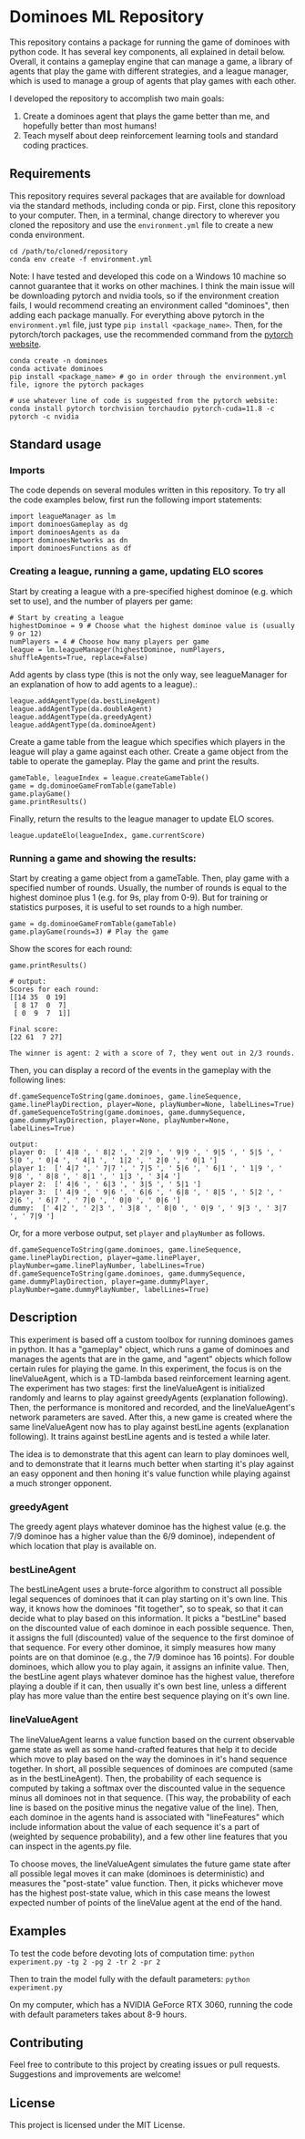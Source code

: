 # Dominoes ML Repository

This repository contains a package for running the game of dominoes with 
python code. It has several key components, all explained in detail below.
Overall, it contains a gameplay engine that can manage a game, a library of
agents that play the game with different strategies, and a league manager, 
which is used to manage a group of agents that play games with each other. 

I developed the repository to accomplish two main goals: 
1. Create a dominoes agent that plays the game better than me, and hopefully
   better than most humans!
2. Teach myself about deep reinforcement learning tools and standard coding
   practices. 

## Requirements

This repository requires several packages that are available for download via
the standard methods, including conda or pip. First, clone this repository to 
your computer. Then, in a terminal, change directory to wherever you cloned
the repository and use the `environment.yml` file to create a new conda 
environment. 

```
cd /path/to/cloned/repository
conda env create -f environment.yml
```

Note: I have tested and developed this code on a Windows 10 machine so cannot 
guarantee that it works on other machines. I think the main issue will be 
downloading pytorch and nvidia tools, so if the environment creation fails, 
I would recommend creating an environment called "dominoes", then adding each 
package manually. For everything above pytorch in the `environment.yml` file, 
just type `pip install <package_name>`. Then, for the pytorch/torch packages, 
use the recommended command from the 
[pytorch website](https://pytorch.org/get-started/locally/).

```
conda create -n dominoes
conda activate dominoes
pip install <package_name> # go in order through the environment.yml file, ignore the pytorch packages

# use whatever line of code is suggested from the pytorch website:
conda install pytorch torchvision torchaudio pytorch-cuda=11.8 -c pytorch -c nvidia
```

## Standard usage

### Imports
The code depends on several modules written in this repository. To try all the
code examples below, first run the following import statements: 
```
import leagueManager as lm
import dominoesGameplay as dg
import dominoesAgents as da
import dominoesNetworks as dn
import dominoesFunctions as df
```

### Creating a league, running a game, updating ELO scores
Start by creating a league with a pre-specified highest dominoe (e.g. which
set to use), and the number of players per game:
```
# Start by creating a league
highestDominoe = 9 # Choose what the highest dominoe value is (usually 9 or 12)
numPlayers = 4 # Choose how many players per game
league = lm.leagueManager(highestDominoe, numPlayers, shuffleAgents=True, replace=False)
```

Add agents by class type (this is not the only way, see leagueManager for an
explanation of how to add agents to a league).:
```
league.addAgentType(da.bestLineAgent)
league.addAgentType(da.doubleAgent)
league.addAgentType(da.greedyAgent)
league.addAgentType(da.dominoeAgent)
```

Create a game table from the league which specifies which players in 
the league will play a game against each other. Create a game object from the 
table to operate the gameplay. Play the game and print the results.
```
gameTable, leagueIndex = league.createGameTable()
game = dg.dominoeGameFromTable(gameTable)
game.playGame()
game.printResults()
```

Finally, return the results to the league manager to update ELO scores.
```
league.updateElo(leagueIndex, game.currentScore)
```

### Running a game and showing the results: 
Start by creating a game object from a gameTable. Then, play game with a 
specified number of rounds. Usually, the number of rounds is equal to the 
highest dominoe plus 1 (e.g. for 9s, play from 0-9). But for training or 
statistics purposes, it is useful to set rounds to a high number.
```
game = dg.dominoeGameFromTable(gameTable) 
game.playGame(rounds=3) # Play the game 
```

Show the scores for each round: 
```
game.printResults()

# output: 
Scores for each round:
[[14 35  0 19]
 [ 8 17  0  7]
 [ 0  9  7  1]]

Final score:
[22 61  7 27]

The winner is agent: 2 with a score of 7, they went out in 2/3 rounds.
```

Then, you can display a record of the events in the gameplay with the
following lines: 
```
df.gameSequenceToString(game.dominoes, game.lineSequence, game.linePlayDirection, player=None, playNumber=None, labelLines=True)
df.gameSequenceToString(game.dominoes, game.dummySequence, game.dummyPlayDirection, player=None, playNumber=None, labelLines=True) 

output:
player 0:  [' 4|8 ', ' 8|2 ', ' 2|9 ', ' 9|9 ', ' 9|5 ', ' 5|5 ', ' 5|0 ', ' 0|4 ', ' 4|1 ', ' 1|2 ', ' 2|0 ', ' 0|1 ']
player 1:  [' 4|7 ', ' 7|7 ', ' 7|5 ', ' 5|6 ', ' 6|1 ', ' 1|9 ', ' 9|8 ', ' 8|8 ', ' 8|1 ', ' 1|3 ', ' 3|4 ']
player 2:  [' 4|6 ', ' 6|3 ', ' 3|5 ', ' 5|1 ']
player 3:  [' 4|9 ', ' 9|6 ', ' 6|6 ', ' 6|8 ', ' 8|5 ', ' 5|2 ', ' 2|6 ', ' 6|7 ', ' 7|0 ', ' 0|0 ', ' 0|6 ']
dummy:  [' 4|2 ', ' 2|3 ', ' 3|8 ', ' 8|0 ', ' 0|9 ', ' 9|3 ', ' 3|7 ', ' 7|9 ']
```

Or, for a more verbose output, set `player` and `playNumber` as follows.
```
df.gameSequenceToString(game.dominoes, game.lineSequence, game.linePlayDirection, player=game.linePlayer, playNumber=game.linePlayNumber, labelLines=True)
df.gameSequenceToString(game.dominoes, game.dummySequence, game.dummyPlayDirection, player=game.dummyPlayer, playNumber=game.dummyPlayNumber, labelLines=True) 
```


## Description

This experiment is based off a custom toolbox for running dominoes games in python. It has a "gameplay" object, which
runs a game of dominoes and manages the agents that are in the game, and "agent" objects which follow certain rules for 
playing the game. In this experiment, the focus is on the lineValueAgent, which is a TD-lambda based reinforcement 
learning agent. The experiment has two stages: first the lineValueAgent is initialized randomly and learns to play against
greedyAgents (explanation following). Then, the performance is monitored and recorded, and the lineValueAgent's network 
parameters are saved. After this, a new game is created where the same lineValueAgent now has to play against bestLine 
agents (explanation following). It trains against bestLine agents and is tested a while later. 

The idea is to demonstrate that this agent can learn to play dominoes well, and to demonstrate that it learns much better
when starting it's play against an easy opponent and then honing it's value function while playing against a much stronger
opponent. 

### greedyAgent
The greedy agent plays whatever dominoe has the highest value (e.g. the 7/9 dominoe has a higher value than the 6/9 dominoe), 
independent of which location that play is available on. 

### bestLineAgent
The bestLineAgent uses a brute-force algorithm to construct all possible legal sequences of dominoes that it can play 
starting on it's own line. This way, it knows how the dominoes "fit together", so to speak, so that it can decide what to play
based on this information. It picks a "bestLine" based on the discounted value of each dominoe in each possible sequence. 
Then, it assigns the full (discounted) value of the sequence to the first dominoe of that sequence. For every other dominoe, 
it simply measures how many points are on that dominoe (e.g., the 7/9 dominoe has 16 points). For double dominoes, which allow
you to play again, it assigns an infinite value. Then, the bestLine agent plays whatever dominoe has the highest value, 
therefore playing a double if it can, then usually it's own best line, unless a different play has more value than the entire
best sequence playing on it's own line. 

### lineValueAgent
The lineValueAgent learns a value function based on the current observable game state as well as some hand-crafted features
that help it to decide which move to play based on the way the dominoes in it's hand sequence together. In short, all possible
sequences of dominoes are computed (same as in the bestLineAgent). Then, the probability of each sequence is computed by taking
a softmax over the discounted value in the sequence minus all dominoes not in that sequence. (This way, the probability of each
line is based on the positive minus the negative value of the line). Then, each dominoe in the agents hand is associated with 
"lineFeatures" which include information about the value of each sequence it's a part of (weighted by sequence probability), 
and a few other line features that you can inspect in the agents.py file. 

To choose moves, the lineValueAgent simulates the future game state after all possible legal moves it can make (dominoes is 
deterministic) and measures the "post-state" value function. Then, it picks whichever move has the highest post-state value, which
in this case means the lowest expected number of points of the lineValue agent at the end of the hand. 

## Examples
To test the code before devoting lots of computation time: 
`python experiment.py -tg 2 -pg 2 -tr 2 -pr 2`

Then to train the model fully with the default parameters: 
`python experiment.py`

On my computer, which has a NVIDIA GeForce RTX 3060, running the code with default parameters takes about 8-9 hours. 

## Contributing
Feel free to contribute to this project by creating issues or pull requests. Suggestions and improvements are welcome!

## License
This project is licensed under the MIT License.